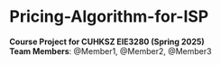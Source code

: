 # Pricing-Algorithm-for-ISP

​**Course Project for CUHKSZ EIE3280 (Spring 2025)​**​  
​**Team Members**: @Member1, @Member2, @Member3  
